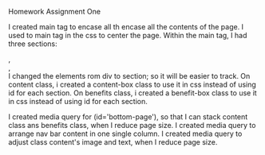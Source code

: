 Homework Assignment One

I created main tag to encase all th encase all the contents of the page. I used to main tag in the css to center the page.
Within the main tag, I had three sections: <section id='top-page'>, <section id='bottom-page'>, <footer>
I changed the elements rom div to section; so it will be easier to track.
On content class, i created a content-box class to use it in css instead of using id for each section.
On benefits class, i created a benefit-box class to use it in css instead of using id for each section.

I created media query for (id='bottom-page'), so that I can stack content class ans benefits class, when I reduce page size.
I created media query to arrange nav bar content in one single column.
I created media query to adjust class content's image and text, when I reduce page size.

